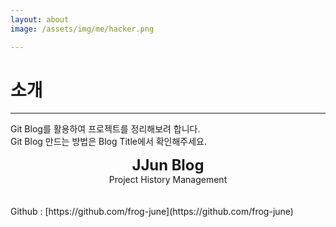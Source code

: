 ```yaml
---
layout: about
image: /assets/img/me/hacker.png

---
```


# 소개
---
Git Blog를 활용하여 프로젝트를 정리해보려 합니다.<br>
Git Blog 만드는 방법은 Blog Title에서 확인해주세요.


<!--author-->
<center>
<span style="font-size:170%;font-weight:bold"> JJun Blog
</span>
<br>
Project History Management
</center>

<br>
<br>
Github : [https://github.com/frog-june](https://github.com/frog-june) 